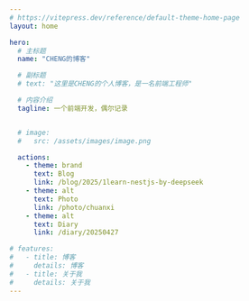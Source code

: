 ```yaml
---
# https://vitepress.dev/reference/default-theme-home-page
layout: home

hero:
  # 主标题
  name: "CHENG的博客"

  # 副标题
  # text: "这里是CHENG的个人博客，是一名前端工程师"

  # 内容介绍
  tagline: 一个前端开发，偶尔记录


  # image:
  #   src: /assets/images/image.png

  actions:
    - theme: brand
      text: Blog
      link: /blog/2025/1learn-nestjs-by-deepseek
    - theme: alt
      text: Photo
      link: /photo/chuanxi
    - theme: alt
      text: Diary
      link: /diary/20250427

# features:
#   - title: 博客
#     details: 博客
#   - title: 关于我
#     details: 关于我
---
```


